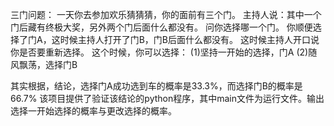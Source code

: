 三门问题：
一天你去参加欢乐猜猜猜，你的面前有三个门。
主持人说：其中一个门后藏有终极大奖，另外两个门后面什么都没有。
问你选择哪一个门。
你顺便选择了门A，这时候主持人打开了门B，门B后面什么都没有。
这时候主持人开口说你是否要重新选择。
这个时候，你可以选择：
(1)坚持一开始的选择，门A
(2)随风飘荡，选择门B

其实根据，结论，选择门A成功选到车的概率是33.3%，而选择门B的概率是66.7%
该项目提供了验证该结论的python程序，其中main文件为运行文件。输出选择一开始选择的概率与更改选择的概率。
